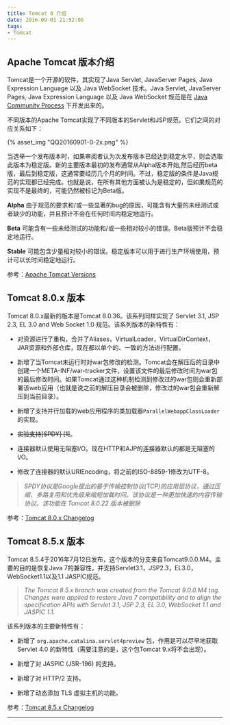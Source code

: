 ```yaml
---
title: Tomcat 8 介绍
date: 2016-09-01 21:52:06
tags:
- Tomcat
---
```

## Apache Tomcat 版本介绍
Tomcat是一个开源的软件，其实现了Java Servlet, JavaServer Pages, Java Expression Language 以及 Java WebSocket 技术。Java Servlet, JavaServer Pages, Java Expression Language 以及 Java WebSocket 规范是在 [Java Community Process](http://www.jcp.org) 下开发出来的。

不同版本的Apache Tomcat实现了不同版本的Servlet和JSP规范。它们之间的对应关系如下：

{% asset_img "QQ20160901-0-2x.png" %}


当选举一个发布版本时，如果审阅者认为次发布版本已经达到稳定水平，则会选取此版本为稳定版。新的主要版本最初的发布通常从Alpha版本开始,然后经历beta版，最后到稳定版，这通常要经历几个月的时间。不过，稳定版的条件是Java规范的实现都已经完成。也就是说，在所有其他方面被认为是稳定的，但如果规范的实现不是最终的，可能仍然被标记为Beta版。


**Alpha**  由于规范的要求和/或一些显著的bug的原因，可能含有大量的未经测试或者缺少的功能，并且预计不会在任何时间内稳定地运行。

**Beta** 可能含有一些未经测试的功能和/或一些相对较小的错误。Beta版预计不会稳定地运行。

**Stable** 可能包含少量相对较小的错误。稳定版本可以用于进行生产环境使用，预计可以长时间稳定地运行。

<!-- more -->

参考：[Apache Tomcat Versions](http://tomcat.apache.org/whichversion.html)

## Tomcat 8.0.x 版本

Tomcat 8.0.x最新的版本是Tomcat 8.0.36。该系列同样实现了 Servlet 3.1, JSP 2.3, EL 3.0 and Web Socket 1.0 规范。该系列版本的新特性有：

* 对资源进行了重构，合并了Aliases，VirtualLoader，VirtualDirContext，JAR资源和外部仓库，现在都以单个的、一致的方法进行配置。

* 新增了当Tomcat未运行时对war包修改的检测。Tomcat会在解压后的目录中创建一个META-INF/war-tracker文件，设置该文件的最后修改时间为war包的最后修改时间。如果Tomcat通过这种机制检测到修改过的war包则会重新部署该web应用（也就是说之前的解压目录会被删除，修改过的war包会重新解压到当前目录）。

* 新增了支持并行加载的web应用程序的类加载器`ParallelWebappClassLoader`的实现。

* ~~实验支持[SPDY] [1]~~。

* 连接器默认使用无阻塞I/O。现在HTTP和AJP的连接器默认的都是无阻塞的I/O。

* 修改了连接器的默认URIEncoding，将之前的ISO-8859-1修改为UTF-8。

> *SPDY协议是Google提出的基于传输控制协议(TCP)的应用层协议，通过压缩、多路复用和优先级来缩短加载时间。该协议是一种更加快速的内容传输协议。该功能在 Tomcat 8.0.22 版本被删除*

参考：[Tomcat 8.0.x Changelog](http://tomcat.apache.org/tomcat-8.0-doc/changelog.html)

## Tomcat 8.5.x 版本
Tomcat 8.5.4于2016年7月12日发布，这个版本的分支来自Tomcat9.0.0.M4。主要的目的是恢复Java 7的兼容性，并支持Servlet3.1，JSP2.3，EL3.0，WebSocket1.1以及1.1 JASPIC规范。
> *The Tomcat 8.5.x branch was created from the Tomcat 9.0.0.M4 tag. Changes were applied to restore Java 7 compatibility and to align the specification APIs with Servlet 3.1, JSP 2.3, EL 3.0, WebSocket 1.1 and JASPIC 1.1.*

该系列版本的主要新特性有：

* 新增了 `org.apache.catalina.servlet4preview` 包，作用是可以尽早地获取Servlet 4.0 的新特性（需要注意的是，这个包Tomcat 9.x将不会出现）。

* 新增了对 JASPIC (JSR-196) 的支持。

* 新增了对 HTTP/2 支持。

* 新增了动态添加 TLS 虚拟主机的功能。

参考：[Tomcat 8.5.x Changelog](http://tomcat.apache.org/tomcat-8.5-doc/changelog.html)

----
